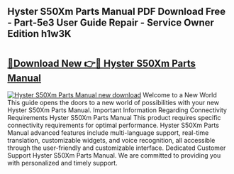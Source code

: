 ## Hyster S50Xm Parts Manual PDF Download Free - Part-5e3 User Guide Repair - Service Owner Edition h1w3K

# <h2><a href="http://bc12806.oget.top/?id=Hyster+S50Xm+Parts+Manual">🔗Download New 👉🔴 Hyster S50Xm Parts Manual</a></h2>

[![Hyster S50Xm Parts Manual new download](https://i.imgur.com/5g1atiW.png)](http://bc12806.oget.top/?id=Hyster+S50Xm+Parts+Manual)
Welcome to a New World This guide opens the doors to a new world of possibilities with your new Hyster S50Xm Parts Manual. Important Information Regarding Connectivity Requirements Hyster S50Xm Parts Manual This product requires specific connectivity requirements for optimal performance. Hyster S50Xm Parts Manual advanced features include multi-language support, real-time translation, customizable widgets, and voice recognition, all accessible through the user-friendly and customizable interface. Dedicated Customer Support Hyster S50Xm Parts Manual. We are committed to providing you with personalized and timely support.
